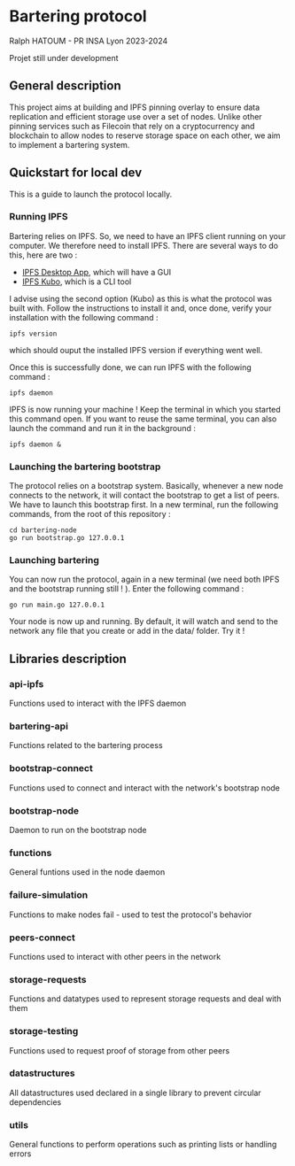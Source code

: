 # Bartering protocol

Ralph HATOUM - PR INSA Lyon 2023-2024

Projet still under development

## General description

This project aims at building and IPFS pinning overlay to ensure data replication and efficient storage use over a set of nodes. Unlike other pinning services such as Filecoin that rely on a cryptocurrency and blockchain to allow nodes to reserve storage space on each other, we aim to implement a bartering system.

## Quickstart for local dev
This is a guide to launch the protocol locally.

### Running IPFS
Bartering relies on IPFS. So, we need to have an IPFS client running on your computer. We therefore need to install IPFS. There are several ways to do this, here are two : 
* [IPFS Desktop App](https://docs.ipfs.tech/install/ipfs-desktop/), which will have a GUI 
* [IPFS Kubo](https://docs.ipfs.tech/install/command-line/), which is a CLI tool

I advise using the second option (Kubo) as this is what the protocol was built with. Follow the instructions to install it and, once done, verify your installation with the following command :

```
ipfs version
```
which should ouput the installed IPFS version if everything went well. 

Once this is successfully done, we can run IPFS with the following command : 
```
ipfs daemon
```
IPFS is now running your machine ! Keep the terminal in which you started this command open. If you want to reuse the same terminal, you can also launch the command and run it in the background :
```
ipfs daemon &
```

### Launching the bartering bootstrap

The protocol relies on a bootstrap system. Basically, whenever a new node connects to the network, it will contact the bootstrap to get a list of peers. We have to launch this bootstrap first. In a new terminal, run the following commands, from the root of this repository :
```
cd bartering-node
go run bootstrap.go 127.0.0.1
```

### Launching bartering

You can now run the protocol, again in a new terminal (we need both IPFS and the bootstrap running still ! ). Enter the following command :
```
go run main.go 127.0.0.1
```
Your node is now up and running. By default, it will watch and send to the network any file that you create or add in the data/ folder. Try it !

## Libraries description

### api-ipfs
Functions used to interact with the IPFS daemon

### bartering-api
Functions related to the bartering process

### bootstrap-connect
Functions used to connect and interact with the network's bootstrap node

### bootstrap-node
Daemon to run on the bootstrap node

### functions
General funtions used in the node daemon

### failure-simulation
Functions to make nodes fail - used to test the protocol's behavior

### peers-connect
Functions used to interact with other peers in the network

### storage-requests
Functions and datatypes used to represent storage requests and deal with them

### storage-testing
Functions used to request proof of storage from other peers

### datastructures
All datastructures used declared in a single library to prevent circular dependencies

### utils
General functions to perform operations such as printing lists or handling errors
